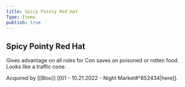 ```yaml
---
title: Spicy Pointy Red Hat
Type: Items
publish: true
---
```

## Spicy Pointy Red Hat

Gives advantage on all roles for Con saves on poisoned or rotten food. Looks like a traffic cone. 

Acquired by [[Bloo]] [[01 - 10.21.2022 - Night Market#^852434|here]]. 